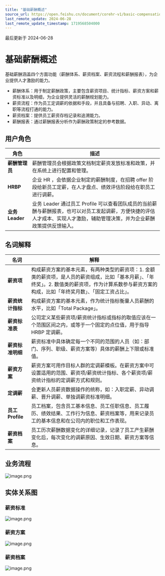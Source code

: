 ```yaml
---
title: "基础薪酬概述"
source_url: https://open.feishu.cn/document/corehr-v1/basic-compensation/introduction/compensation-introduction
last_remote_update: 2024-06-28
last_remote_update_timestamp: 1719568504000
---
```

最后更新于 2024-06-28

#  基础薪酬概述

基础薪酬涵盖四个方面功能（薪酬体系、薪资档案、薪资流程和薪酬报表），为企业提供人才激励的能力。
- 薪酬体系：用于制定薪酬政策，主要包含薪资项目、统计指标、薪资方案和薪资标准以及明细，为企业提供灵活的薪酬规划能力。
- 薪资流程：作为员工定调薪的依据和手段，并且具备与招聘、入职、异动、离职等流程打通的能力。
- 薪资档案：提供员工薪资存档记录和追溯能力。
- 薪酬报表：通过薪酬报表分析作为薪酬政策制定的参考数据。

##  用户角色
**角色**        | **描述**                                                                                       |
| ------------- | ---------------------------------------------------------------------------------------------- |
| **薪酬管理员** | 薪酬管理员会根据政策文档制定薪资发放标准和政策，并在系统上进行配置和管理。                                     |
| **HRBP**  | 企业 HR ，会依据企业制定的薪酬制度，在招聘 offer 阶段给新员工定薪，在人才盘点、绩效评估阶段给在职员工进行调薪。                                  |
| **业务 Leader** | 业务 Leader 通过员工 Profile 可以查看团队成员的当前薪酬与薪酬报表，也可以对员工发起调薪，方便快捷的评估人才成本、实现人才激励，辅助管理决策，并为企业薪酬政策提供反馈输入。

##  名词解释
**名词**         | **解释**                                                                                                       |
| -------------- | ------------------------------------------------------------------------------------------------------------ |
| **薪资项**        | 构成薪资方案的基本元素，有两种类型的薪资项：1. 金额类的薪资项，是人员的薪资组成，比如「基本月薪」、「年终奖」。2. 数值类的薪资项，作为计算系数参与薪资方案的构成，比如「年终奖月数」、「固定工资占比」。 |
| **薪资统计指标**     | 构成薪资方案的基本元素，作为统计指标衡量人员薪酬的水平，比如「Total Package」。                                                               |
| **薪资标准表**      | 公司定义某些薪资项/薪资统计指标或指标的取值应该在一个范围区间之内，或等于一个固定的点位值，用于指导 HRBP 定调薪。                                                 |
| **薪资标准明细**     | 薪资标准中具体确定每一个不同的范围的人员（如：部门、序列、职级、薪资方案等）具体的薪酬上下限或标准值。                                                                            |
| **薪资方案**       | 薪资方案可用作目标人群的定调薪模板。在薪资方案中可设置适用的范围、薪资项/薪资统计指标、各个薪资项/薪资统计指标的定调薪方式和规则。                                           |
| **定调薪**        | 会更新人员薪资数据操作的统称，如：入职定薪、异动调薪、晋升调薪、单独调薪资标准明细。                                                                      |
| **员工 Profile** | 员工档案，包含员工基本信息、员工任职信息、员工履历、绩效结果、工作行为信息、薪资档案等，用来记录员工的基本信息和在公司内的职位和工作表现。                                        |
| **薪资档案**       | 员工历次薪酬数据变化的详细记录，记录了员工产生薪酬变化后，每次变化的调薪原因、生效日期、薪资方案等信息。

##  业务流程

![image.png](https://sf3-cn.feishucdn.com/obj/open-platform-opendoc/82dfdd8e0e2e76b616f7b555f25eaf67_LZs8BlTYUH.png?height=683&lazyload=true&width=993)

##  实体关系图
###  薪资标准
![image.png](https://sf3-cn.feishucdn.com/obj/open-platform-opendoc/b485c3af95bd8e673fd31555c6f8da2e_OeGJykjrRY.png?height=1004&lazyload=true&width=1193)

###  薪资方案
![image.png](https://sf3-cn.feishucdn.com/obj/open-platform-opendoc/cfda3638054fa382a97c6a3b9860b054_oeXefYqgY0.png?height=494&lazyload=true&width=983)

###  薪资档案

![image.png](https://sf3-cn.feishucdn.com/obj/open-platform-opendoc/182742aa7b54c9018185fe71d6a1b3f8_xbAC1ZILZK.png?height=624&lazyload=true&width=1113)

